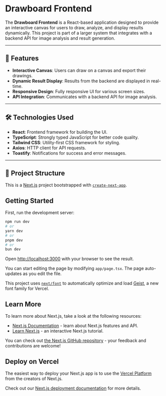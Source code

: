 # Drawboard Frontend

The **Drawboard Frontend** is a React-based application designed to provide an interactive canvas for users to draw, analyze, and display results dynamically. This project is part of a larger system that integrates with a backend API for image analysis and result generation.

---

## 🚀 Features

- **Interactive Canvas**: Users can draw on a canvas and export their drawings.
- **Dynamic Result Display**: Results from the backend are displayed in real-time.
- **Responsive Design**: Fully responsive UI for various screen sizes.
- **API Integration**: Communicates with a backend API for image analysis.

---

## 🛠️ Technologies Used

- **React**: Frontend framework for building the UI.
- **TypeScript**: Strongly typed JavaScript for better code quality.
- **Tailwind CSS**: Utility-first CSS framework for styling.
- **Axios**: HTTP client for API requests.
- **Toastify**: Notifications for success and error messages.

---

## 📂 Project Structure

This is a [Next.js](https://nextjs.org) project bootstrapped with [`create-next-app`](https://nextjs.org/docs/app/api-reference/cli/create-next-app).

## Getting Started

First, run the development server:

```bash
npm run dev
# or
yarn dev
# or
pnpm dev
# or
bun dev
```

Open [http://localhost:3000](http://localhost:3000) with your browser to see the result.

You can start editing the page by modifying `app/page.tsx`. The page auto-updates as you edit the file.

This project uses [`next/font`](https://nextjs.org/docs/app/building-your-application/optimizing/fonts) to automatically optimize and load [Geist](https://vercel.com/font), a new font family for Vercel.

## Learn More

To learn more about Next.js, take a look at the following resources:

- [Next.js Documentation](https://nextjs.org/docs) - learn about Next.js features and API.
- [Learn Next.js](https://nextjs.org/learn) - an interactive Next.js tutorial.

You can check out [the Next.js GitHub repository](https://github.com/vercel/next.js) - your feedback and contributions are welcome!

## Deploy on Vercel

The easiest way to deploy your Next.js app is to use the [Vercel Platform](https://vercel.com/new?utm_medium=default-template&filter=next.js&utm_source=create-next-app&utm_campaign=create-next-app-readme) from the creators of Next.js.

Check out our [Next.js deployment documentation](https://nextjs.org/docs/app/building-your-application/deploying) for more details.
